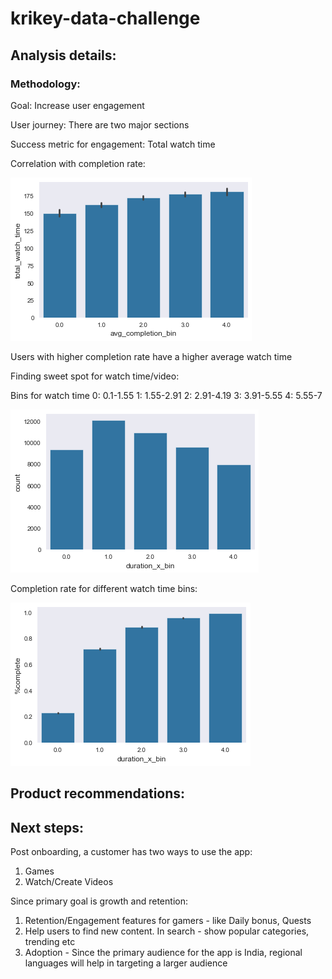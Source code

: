 # krikey-data-challenge


## Analysis details:

### Methodology:

Goal: Increase user engagement

User journey: There are two major sections

Success metric for engagement: Total watch time

Correlation with completion rate:

![Alt text](../data/comp_wt.png?raw=true "Title")

Users with higher completion rate have a higher average watch time

Finding sweet spot for watch time/video:

Bins for watch time
0: 0.1-1.55
1: 1.55-2.91
2: 2.91-4.19
3: 3.91-5.55
4: 5.55-7

![Alt text](../data/watch_time.png?raw=true "Title")

Completion rate for different watch time bins:

![Alt text](../data/wt_cr.png?raw=true "Title")

## Product recommendations:


## Next steps:

Post onboarding, a customer has two ways to use the app:
1. Games
2. Watch/Create Videos

Since primary goal is growth and retention:

1. Retention/Engagement features for gamers - like Daily bonus, Quests
2. Help users to find new content. In search - show popular categories, trending etc
3. Adoption - Since the primary audience for the app is India, regional languages will help in targeting a larger audience